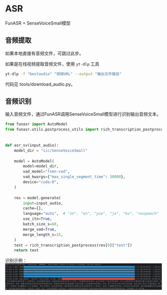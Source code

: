 # ASR
FunASR + SenseVoiceSmall模型

## 音频提取
如果本地直接有音频文件，可跳过此步。

如果是在线视频提取音频文件，使用 `yt-dlp` 工具  
```bash
yt-dlp -f "bestaudio" "视频URL" --output "输出文件路径"
```
代码见 tools/download_audio.py。

## 音频识别
输入音频文件，通过FunASR调用SenseVoiceSmall模型进行识别输出音频文本。
```py
from funasr import AutoModel
from funasr.utils.postprocess_utils import rich_transcription_postprocess


def asr_sv(input_audio):
    model_dir = "iic/SenseVoiceSmall"

    model = AutoModel(
        model=model_dir,
        vad_model="fsmn-vad",
        vad_kwargs={"max_single_segment_time": 30000},
        device="cuda:0",
    )

    res = model.generate(
        input=input_audio,
        cache={},
        language="auto",  # "zn", "en", "yue", "ja", "ko", "nospeech"
        use_itn=True,
        batch_size_s=60,
        merge_vad=True,
        merge_length_s=15,
    )
    text = rich_transcription_postprocess(res[0]["text"])
    return text
```

识别示例：  
![语音识别文本](./assets/asr_result.png)
